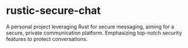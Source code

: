 # rustic-secure-chat
A personal project leveraging Rust for secure messaging, aiming for a secure, private communication platform. Emphasizing top-notch security features to protect conversations.
